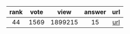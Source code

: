 
| rank | vote | view | answer | url |
|:-:|:-:|:-:|:-:|:-:|
|44|1569|1899215|15| [url](http://stackoverflow.com/questions/5137497/find-current-directory-and-files-directory) |
